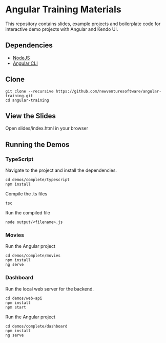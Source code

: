 # Angular Training Materials
This repository contains slides, example projects and boilerplate code for interactive demo projects with Angular and Kendo UI.

## Dependencies
* [NodeJS](https://nodejs.org/en/download/)
* [Angular CLI](https://github.com/angular/angular-cli#angular-cli)

## Clone
```
git clone --recursive https://github.com/newventuresoftware/angular-training.git
cd angular-training
```

## View the Slides
Open slides/index.html in your browser

## Running the Demos

### TypeScript
Navigate to the project and install the dependencies.
```
cd demos/complete/typescript
npm install
```
Compile the .ts files
```
tsc
```
Run the compiled file 
```
node output/<filename>.js
```
### Movies
Run the Angular project
```
cd demos/complete/movies
npm install
ng serve
```

### Dashboard
Run the local web server for the backend.
```
cd demos/web-api
npm install
npm start
```
Run the Angular project
```
cd demos/complete/dashboard
npm install
ng serve
```